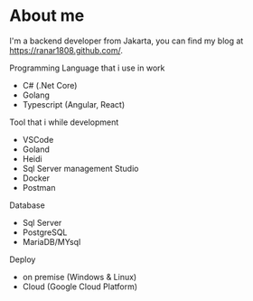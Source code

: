# About me
I'm a backend developer from Jakarta, you can find my blog at https://ranar1808.github.com/.

Programming Language that i use in work
- C# (.Net Core)
- Golang
- Typescript (Angular, React)

Tool that i while development
- VSCode
- Goland
- Heidi
- Sql Server management Studio
- Docker
- Postman

Database 
- Sql Server
- PostgreSQL
- MariaDB/MYsql

Deploy
- on premise (Windows & Linux)
- Cloud (Google Cloud Platform)
